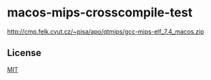 # macos-mips-crosscompile-test

http://cmp.felk.cvut.cz/~pisa/apo/qtmips/gcc-mips-elf_7.4_macos.zip


## License

[MIT](/LICENSE.md)
